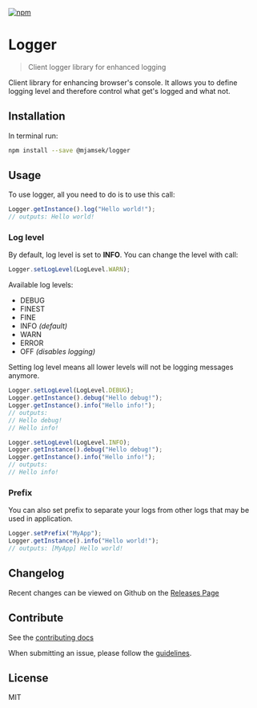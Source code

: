 [![npm][npm]][npm-url]

# Logger

> Client logger library for enhanced logging

Client library for enhancing browser's console. It allows you to define logging level and therefore control
what get's logged and what not.

## Installation

In terminal run:
 
```bash
npm install --save @mjamsek/logger
```

## Usage

To use logger, all you need to do is to use this call:

```javascript
Logger.getInstance().log("Hello world!");
// outputs: Hello world!
```

### Log level

By default, log level is set to **INFO**. You can change the level with call:

```javascript
Logger.setLogLevel(LogLevel.WARN);
```

Available log levels:
* DEBUG
* FINEST
* FINE
* INFO *(default)*
* WARN
* ERROR
* OFF *(disables logging)*

Setting log level means all lower levels will not be logging messages anymore.

```javascript
Logger.setLogLevel(LogLevel.DEBUG);
Logger.getInstance().debug("Hello debug!");
Logger.getInstance().info("Hello info!");
// outputs:
// Hello debug!
// Hello info!

Logger.setLogLevel(LogLevel.INFO);
Logger.getInstance().debug("Hello debug!");
Logger.getInstance().info("Hello info!");
// outputs:
// Hello info!
```

### Prefix

You can also set prefix to separate your logs from other logs that may be used in application.

```javascript
Logger.setPrefix("MyApp");
Logger.getInstance().info("Hello world!");
// outputs: [MyApp] Hello world!
```

## Changelog

Recent changes can be viewed on Github on the [Releases Page](https://github.com/Jamsek-m/logger-js/releases)

## Contribute

See the [contributing docs](https://github.com/Jamsek-m/logger-js/blob/master/CONTRIBUTING.md)

When submitting an issue, please follow the [guidelines](https://github.com/Jamsek-m/logger-js/blob/master/CONTRIBUTING.md#bugs).

## License

MIT


[npm]: https://img.shields.io/npm/v/webpack.svg
[npm-url]: https://npmjs.com/package/webpack
